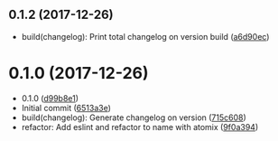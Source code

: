 <a name="0.1.2"></a>
## 0.1.2 (2017-12-26)

* build(changelog): Print total changelog on version build ([a6d90ec](https://github.com/atomixinteractions/conventional-changelog/commit/a6d90ec))



<a name="0.1.0"></a>
# 0.1.0 (2017-12-26)

* 0.1.0 ([d99b8e1](https://github.com/atomixinteractions/conventional-changelog/commit/d99b8e1))
* Initial commit ([6513a3e](https://github.com/atomixinteractions/conventional-changelog/commit/6513a3e))
* build(changelog): Generate changelog on version ([715c608](https://github.com/atomixinteractions/conventional-changelog/commit/715c608))
* refactor: Add eslint and refactor to name with atomix ([9f0a394](https://github.com/atomixinteractions/conventional-changelog/commit/9f0a394))



